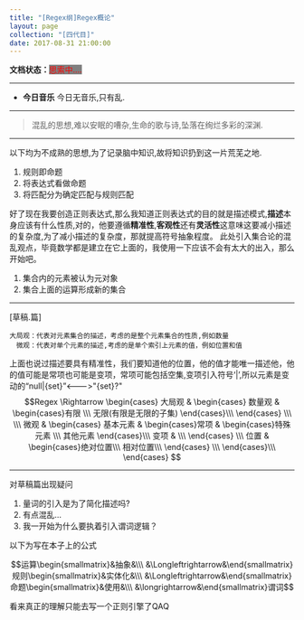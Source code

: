 ```yaml
---
title: "[Regex纲]Regex概论"
layout: page
collection: "[四代目]"
date: 2017-08-31 21:00:00
---
```


**文档状态：**<a style="color:red;background-color:gray">思索中....</a>

---
- **今日音乐**
今日无音乐,只有乱.
---
> 混乱的思想,难以安眠的嘈杂,生命的歌与诗,坠落在绚烂多彩的深渊.

---

以下均为不成熟的思想,为了记录脑中知识,故将知识扔到这一片荒芜之地.
1. 规则即命题
2. 将表达式看做命题
3. 将匹配分为确定匹配与规则匹配

好了现在我要创造正则表达式,那么我知道正则表达式的目的就是描述模式,<b>描述</b>本身应该有什么性质,对的，他要遵循<b>精准性</b>,<b>客观性</b>还有<b>灵活性</b>这意味这要减小描述的复杂度,为了减小描述的复杂度，那就提高符号抽象程度。
此处引入集合论的混乱观点，毕竟数学都是建立在它上面的，我使用一下应该不会有太大的出入，那么开始吧。
1. 集合内的元素被认为元对象
2. 集合上面的运算形成新的集合
---
[草稿.篇]
```
大局观：代表对元素集合的描述，考虑的是整个元素集合的性质,例如数量
　微观：代表对单个元素的描述,考虑的是单个索引上元素的值，例如位置和值
```
上面也说过描述要具有精准性，我们要知道他的位置，他的值才能唯一描述他，他的值可能是常项也可能是变项，常项可能包括空集,变项引入符号‘|’,所以元素是变动的“null|{set}”<--->"{set}?"
$$Regex \Rightarrow \begin{cases} 大局观  &  \begin{cases}
                                  数量观 &  \begin{cases}有限 \\\
                                                        无限(有限是无限的子集)
                                            \end{cases}\\\    
                                  \end{cases}
                                  \\\
                        \\\
                        微观    &  \begin{cases}  
                                    基本元素 & \begin{cases}常项 & \begin{cases}特殊元素 \\\
                                                                              其他元素
                                                                   \end{cases}\\\    
                                                          变项 & \\\
                                                \end{cases}
                                    \\\
                                    位置 &     \begin{cases}绝对位置\\\
                                                           相对位置\\\
                                              \end{cases}
                                     \\\
                                  \end{cases}\\\
                         \end{cases}
$$

---
对草稿篇出现疑问
1. 量词的引入是为了简化描述吗?
2. 有点混乱...
3. 我一开始为什么要执着引入谓词逻辑？

以下为写在本子上的公式

$$运算\begin{smallmatrix}&抽象&\\\ &\Longleftrightarrow&\end{smallmatrix}规则\begin{smallmatrix}&实体化&\\\ &\Longleftrightarrow&\end{smallmatrix}命题\begin{smallmatrix}&使用&\\\ &\longrightarrow&\end{smallmatrix}谓词$$

看来真正的理解只能去写一个正则引擎了QAQ
